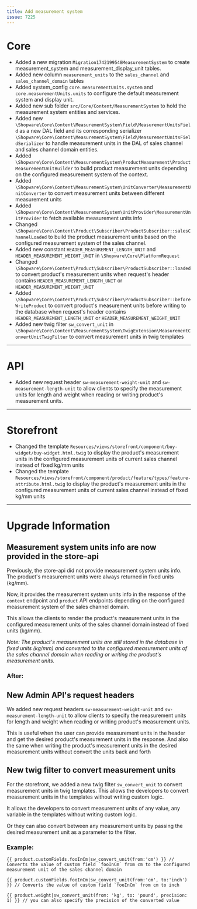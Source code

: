 ```yaml
---
title: Add measurement system
issue: 7225
---
```

# Core
* Added a new migration `Migration1742199548MeasurementSystem` to create measurement_system and measurement_display_unit tables.
* Added new column `measurement_units` to the `sales_channel` and `sales_channel_domain` tables
* Added system_config `core.measurementUnits.system` and `core.measurementUnits.units` to configure the default measurement system and display unit.
* Added new sub folder `src/Core/Content/MeasurementSystem` to hold the measurement system entities and services.
* Added new `\Shopware\Core\Content\MeasurementSystem\Field\MeasurementUnitsField` as a new DAL field and its corresponding serializer `\Shopware\Core\Content\MeasurementSystem\Field\MeasurementUnitsFieldSerializer` to handle measurement units in the DAL of sales channel and sales channel domain entities.
* Added `\Shopware\Core\Content\MeasurementSystem\ProductMeasurement\ProductMeasurementUnitBuilder` to build product measurement units depending on the configured measurement system of the context.
* Added `\Shopware\Core\Content\MeasurementSystem\UnitConverter\MeasurementUnitConverter` to convert measurement units between different measurement units
* Added `\Shopware\Core\Content\MeasurementSystem\UnitProvider\MeasurementUnitProvider` to fetch available measurement units info
* Changed `\Shopware\Core\Content\Product\Subscriber\ProductSubscriber::salesChannelLoaded` to build the product measurement units based on the configured measurement system of the sales channel.
* Added new constant `HEADER_MEASUREMENT_LENGTH_UNIT` and `HEADER_MEASUREMENT_WEIGHT_UNIT` in `\Shopware\Core\PlatformRequest`
* Changed `\Shopware\Core\Content\Product\Subscriber\ProductSubscriber::loaded` to convert product's measurement units when request's header contains `HEADER_MEASUREMENT_LENGTH_UNIT` or `HEADER_MEASUREMENT_WEIGHT_UNIT`
* Added `\Shopware\Core\Content\Product\Subscriber\ProductSubscriber::beforeWriteProduct` to convert product's measurement units before writing to the database when request's header contains `HEADER_MEASUREMENT_LENGTH_UNIT` or `HEADER_MEASUREMENT_WEIGHT_UNIT`
* Added new twig filter `sw_convert_unit` in `\Shopware\Core\Content\MeasurementSystem\TwigExtension\MeasurementConvertUnitTwigFilter` to convert measurement units in twig templates
___
# API
* Added new request header `sw-measurement-weight-unit` and `sw-measurement-length-unit` to allow clients to specify the measurement units for length and weight when reading or writing product's measurement units.
___
# Storefront
* Changed the template `Resources/views/storefront/component/buy-widget/buy-widget.html.twig` to display the product's measurement units in the configured measurement units of current sales channel instead of fixed kg/mm units
* Changed the template `Resources/views/storefront/component/product/feature/types/feature-attribute.html.twig` to display the product's measurement units in the configured measurement units of current sales channel instead of fixed kg/mm units
___
# Upgrade Information

## Measurement system units info are now provided in the store-api

Previously, the store-api did not provide measurement system units info. The product's measurement units were always returned in fixed units (kg/mm).

Now, it provides the measurement system units info in the response of the `context` endpoint and `product` API endpoints depending on the configured measurement system of the sales channel domain.

This allows the clients to render the product's measurement units in the configured measurement units of the sales channel domain instead of fixed units (kg/mm).

_Note: The product's measurement units are still stored in the database in fixed units (kg/mm) and converted to the configured measurement units of the sales channel domain when reading or writing the product's measurement units._

### After:

## New Admin API's request headers

We added new request headers `sw-measurement-weight-unit` and `sw-measurement-length-unit` to allow clients to specify the measurement units for length and weight when reading or writing product's measurement units.

This is useful when the user can provide measurement units in the header and get the desired product's measurement units in the response. And also the same when writing the product's measurement units in the desired measurement units without convert the units back and forth

## New twig filter to convert measurement units

For the storefront, we added a new twig filter `sw_convert_unit` to convert measurement units in twig templates. This allows the developers to convert measurement units in the templates without writing custom logic.

It allows the developers to convert measurement units of any value, any variable in the templates without writing custom logic. 

Or they can also convert between any measurement units by passing the desired measurement unit as a parameter to the filter.

### Example:

```twig
{{ product.customFields.fooInCm|sw_convert_unit(from:'cm') }} // Converts the value of custom field `fooInCm` from cm to the configured measurement unit of the sales channel domain

{{ product.customFields.fooInCm|sw_convert_unit(from:'cm', to:'inch') }} // Converts the value of custom field `fooInCm` from cm to inch

{{ product.weight|sw_convert_unit(from: 'kg', to: 'pound', precision: 1) }} // you can also specify the precision of the converted value
```